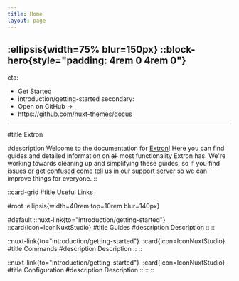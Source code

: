 ```yaml
---
title: Home
layout: page
---
```

:ellipsis{width=75% blur=150px}
::block-hero{style="padding: 4rem 0 4rem 0"}
---
cta:
  - Get Started
  - introduction/getting-started
secondary:
  - Open on GitHub →
  - https://github.com/nuxt-themes/docus
---

#title
Extron

#description
Welcome to the documentation for [Extron](/)! Here you can find guides and detailed information on ~~all~~ most functionality Extron has. We're working towards cleaning up and simplifying these guides, so if you find issues or get confused come tell us in our [support server](/support) so we can improve things for everyone.
::

::card-grid
#title
Useful Links

#root
:ellipsis{width=40rem top=10rem blur=140px}

#default
  ::nuxt-link{to="introduction/getting-started"}
    ::card{icon=IconNuxtStudio}
    #title
    Guides
    #description
    Description
    ::
  ::

  ::nuxt-link{to="introduction/getting-started"}
    ::card{icon=IconNuxtStudio}
    #title
    Commands
    #description
    Description
    ::
  ::

  ::nuxt-link{to="introduction/getting-started"}
    ::card{icon=IconNuxtStudio}
    #title
    Configuration
    #description
    Description
    ::
  ::
::